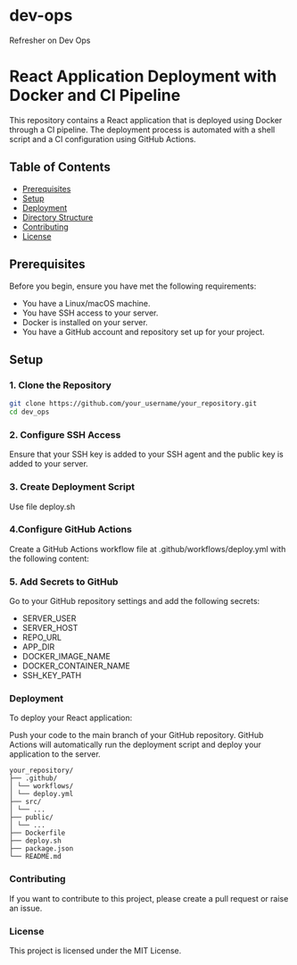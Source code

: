 # dev-ops

Refresher on Dev Ops 

# React Application Deployment with Docker and CI Pipeline

This repository contains a React application that is deployed using Docker through a CI pipeline. The deployment process is automated with a shell script and a CI configuration using GitHub Actions.

## Table of Contents

- [Prerequisites](#prerequisites)
- [Setup](#setup)
- [Deployment](#deployment)
- [Directory Structure](#directory-structure)
- [Contributing](#contributing)
- [License](#license)

## Prerequisites

Before you begin, ensure you have met the following requirements:

- You have a Linux/macOS machine.
- You have SSH access to your server.
- Docker is installed on your server.
- You have a GitHub account and repository set up for your project.

## Setup

### 1. Clone the Repository

```sh
git clone https://github.com/your_username/your_repository.git 
cd dev_ops
```
### 2. Configure SSH Access
Ensure that your SSH key is added to your SSH agent and the public key is added to your server.

### 3. Create Deployment Script
Use file deploy.sh

### 4.Configure GitHub Actions
Create a GitHub Actions workflow file at .github/workflows/deploy.yml with the following content:

### 5. Add Secrets to GitHub
Go to your GitHub repository settings and add the following secrets:

- SERVER_USER
- SERVER_HOST
- REPO_URL
- APP_DIR
- DOCKER_IMAGE_NAME
- DOCKER_CONTAINER_NAME
- SSH_KEY_PATH

### Deployment
To deploy your React application:

Push your code to the main branch of your GitHub repository.
GitHub Actions will automatically run the deployment script and deploy your application to the server.

```
your_repository/
├── .github/
│ └── workflows/
│ └── deploy.yml
├── src/
│ └── ...
├── public/
│ └── ...
├── Dockerfile
├── deploy.sh
├── package.json
└── README.md
```
### Contributing
If you want to contribute to this project, please create a pull request or raise an issue.

### License
This project is licensed under the MIT License.
